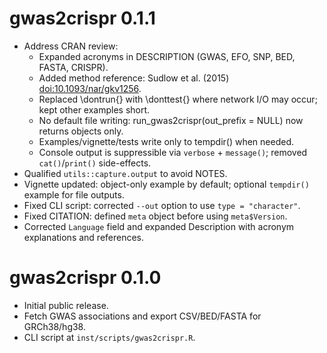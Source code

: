 # gwas2crispr 0.1.1

- Address CRAN review:
  - Expanded acronyms in DESCRIPTION (GWAS, EFO, SNP, BED, FASTA, CRISPR).
  - Added method reference: Sudlow et al. (2015) <doi:10.1093/nar/gkv1256>.
  - Replaced \dontrun{} with \donttest{} where network I/O may occur; kept other examples short.
  - No default file writing: run_gwas2crispr(out_prefix = NULL) now returns objects only.
  - Examples/vignette/tests write only to tempdir() when needed.
  - Console output is suppressible via `verbose` + `message()`; removed `cat()`/`print()` side-effects.
- Qualified `utils::capture.output` to avoid NOTES.
- Vignette updated: object-only example by default; optional `tempdir()` example for file outputs.
- Fixed CLI script: corrected `--out` option to use `type = "character"`.
- Fixed CITATION: defined `meta` object before using `meta$Version`.
- Corrected `Language` field and expanded Description with acronym explanations and references.
  

# gwas2crispr 0.1.0

- Initial public release.
- Fetch GWAS associations and export CSV/BED/FASTA for GRCh38/hg38.
- CLI script at `inst/scripts/gwas2crispr.R`.
